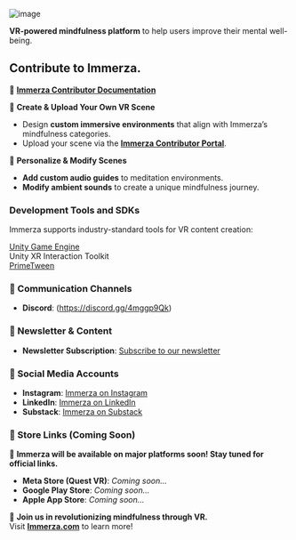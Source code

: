 
![image](https://github.com/user-attachments/assets/8e062035-e12f-4c15-a61e-48467cbae10c)

**VR-powered mindfulness platform** to help users improve their mental well-being.  

## Contribute to Immerza.
📖 **[Immerza Contributor Documentation](https://docs.google.com/document/d/1DdILCpa35ICfFMf-yTtfxvSvj6fxvvt1Sr4FV8D0U-k/edit?usp=sharing)**

🔹 **Create & Upload Your Own VR Scene**  
- Design **custom immersive environments** that align with Immerza’s mindfulness categories.  
- Upload your scene via the **[Immerza Contributor Portal](https://yourworld.immerza.com/)**.  

🔹 **Personalize & Modify Scenes**  
- **Add custom audio guides** to meditation environments.  
- **Modify ambient sounds** to create a unique mindfulness journey.
  
### Development Tools and SDKs
Immerza supports industry-standard tools for VR content creation:

[Unity Game Engine](https://unity.com/) <br/>
Unity XR Interaction Toolkit <br/>
[PrimeTween](https://github.com/KyryloKuzyk/PrimeTween) <br/>

### 💬 Communication Channels  
- **Discord**: (https://discord.gg/4mggp9Qk)

### 📰 Newsletter & Content  
- **Newsletter Subscription**: [Subscribe to our newsletter](https://immerza.com/#newsletter)  

### 📢 Social Media Accounts
- **Instagram**: [Immerza on Instagram](https://www.instagram.com/immerzaxr/)   
- **LinkedIn**: [Immerza on LinkedIn](https://www.linkedin.com/company/immerza)  
- **Substack**: [Immerza on Substack](https://immerza.substack.com/)

### 📱 Store Links (Coming Soon)  
🚀 **Immerza will be available on major platforms soon! Stay tuned for official links.**  
- **Meta Store (Quest VR)**: *Coming soon...*  
- **Google Play Store**: *Coming soon...*  
- **Apple App Store**: *Coming soon...*  


🚀 **Join us in revolutionizing mindfulness through VR.**  
Visit **[Immerza.com](https://immerza.com)** to learn more! 
